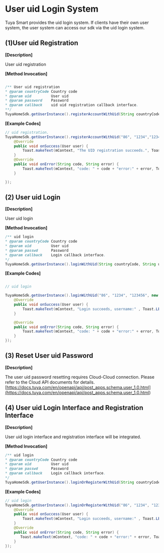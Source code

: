 # User uid Login System

Tuya Smart provides the uid login system. If clients have their own user system, the user system can access our sdk via the uid login system. 

## (1)User uid Registration

**[Description]**

User uid registration

**[Method Invocation]**

```java

/** User uid registration
* @param countryCode Country code
* @param uid         User uid
* @param password    Password
* @param callback    uid uid registration callback interface. 
**/
TuyaHomeSdk.getUserInstance().registerAccountWithUid(String countryCode, String uid, String password, IRegisterCallback callback);
```
**[Example Codes]**
```java
// uid registration.
TuyaHomeSdk.getUserInstance().registerAccountWithUid("86", "1234","123456", new IRegisterCallback() {
    @Override
    public void onSuccess(User user) {
        Toast.makeText(mContext, "The UID registration succeeds.", Toast.LENGTH_SHORT).show();
    }
    @Override
    public void onError(String code, String error) {
        Toast.makeText(mContext, "code: " + code + "error:" + error, Toast.LENGTH_SHORT).show();
    }

});
```

## (2) User uid Login

**[Description]**

User uid login

**[Method Invocation]**
```java
/** uid login
* @param countryCode Country code
* @param uid         User uid
* @param passwd      Password
* @param callback    Login callback interface. 
*/
TuyaHomeSdk.getUserInstance().loginWithUid(String countryCode, String uid, String passwd, ILoginCallback callback);
```
**[Example Codes]**
```java

// uid login

TuyaHomeSdk.getUserInstance().loginWithUid("86", "1234", "123456", new ILoginCallback() {
    @Override
    public void onSuccess(User user) {
        Toast.makeText(mContext, "Login succeeds, username:" , Toast.LENGTH_SHORT).show();
    }

    @Override
    public void onError(String code, String error) {
        Toast.makeText(mContext, "code: " + code + "error:" + error, Toast.LENGTH_SHORT).show();
    }
});
```
## (3) Reset User uid Password

**[Description]**

The user uid password resetting requires Cloud-Cloud connection. Please refer to the Cloud API documents for details.[https://docs.tuya.com/en/openapi/api/post_apps.schema.user_1.0.html](<https://docs.tuya.com/en/openapi/api/post_apps.schema.user_1.0.html>)

## (4) User uid Login Interface and Registration Interface

**[Description]**

User uid login interface and registration interface will be integrated. 

**[Method Invocation]**
```java
/** uid login
* @param countryCode Country code
* @param uid         User uid
* @param passwd      Password
* @param callback    Login callback interface. 
*/
TuyaHomeSdk.getUserInstance().loginOrRegisterWithUid(String countryCode, String uid, String passwd, ILoginCallback callback);
```
**[Example Codes]**
```java
// uid login
TuyaHomeSdk.getUserInstance().loginOrRegisterWithUid("86", "1234", "123456", new ILoginCallback() {
    @Override
    public void onSuccess(User user) {
        Toast.makeText(mContext, "Login succeeds, username:" , Toast.LENGTH_SHORT).show();
    }
    @Override
    public void onError(String code, String error) {
       Toast.makeText(mContext, "code: " + code + "error:" + error, Toast.LENGTH_SHORT).show();
    }
});
```